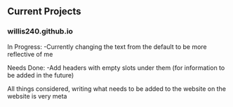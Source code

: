 ## Current Projects

### willis240.github.io

In Progress:
-Currently changing the text from the default to be more reflective of me

Needs Done:
-Add headers with empty slots under them (for information to be added in the future)

All things considered, writing what needs to be added to the website on the website is very meta
